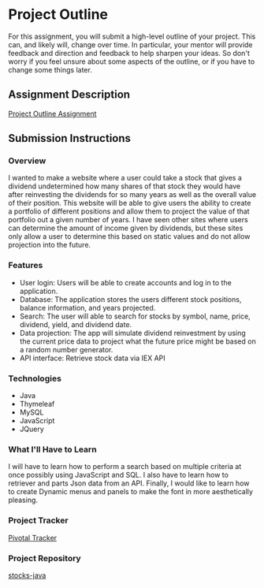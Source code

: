 # Project Outline
For this assignment, you will submit a high-level outline of your project. This can, and likely will, change over time. In particular, your mentor will provide feedback and direction and feedback to help sharpen your ideas. So don't worry if you feel unsure about some aspects of the outline, or if you have to change some things later.

## Assignment Description
[Project Outline Assignment](https://education.launchcode.org/liftoff/assignments/project-outline/)

## Submission Instructions

### Overview
I wanted to make a website where a user could take a stock that gives a dividend undetermined how many shares of that stock they would have after reinvesting the dividends for so many years as well as the overall value of their position. This website will be able to give users the ability to create a portfolio of different positions and allow them to project the value of that portfolio out a given number of years.
I have seen other sites where users can determine the amount of income given by dividends, but these sites only allow a user to determine this based on static values and do not allow projection into the future.

### Features
* User login: Users will be able to create accounts and log in to the application.
* Database:  The application stores the users different stock positions, balance information, and years projected.
* Search: The user will able to search for stocks by symbol, name, price, dividend, yield, and dividend date.
* Data projection:  The app will simulate dividend reinvestment by using the current price data to project what the future price might be   based on a random number generator.
* API interface: Retrieve stock data via IEX API
### Technologies
*	Java
* Thymeleaf
* MySQL
*	JavaScript
*	JQuery
### What I'll Have to Learn
I will have to learn how to perform a search based on multiple criteria at once possibly using JavaScript and SQL.  I also have to learn how to retriever and parts Json data from an API.  Finally, I would like to learn how to create Dynamic menus and panels to make the font in more aesthetically pleasing.

### Project Tracker
[Pivotal Tracker](https://www.pivotaltracker.com/n/projects/2185692)

### Project Repository
[stocks-java](https://github.com/rarose67/stocks-java.git)
